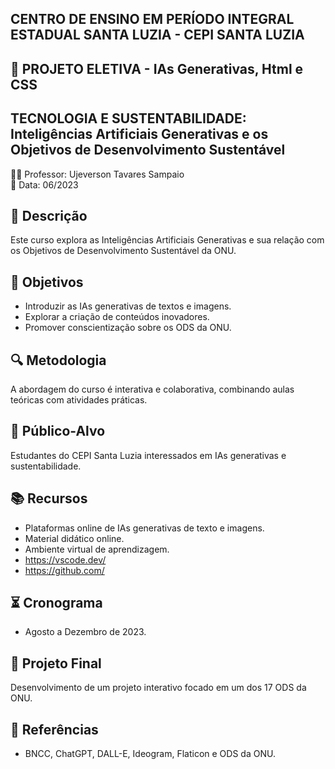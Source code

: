 <h2>CENTRO DE ENSINO EM PERÍODO INTEGRAL ESTADUAL SANTA LUZIA - CEPI SANTA LUZIA</h2> 

## 📘 PROJETO ELETIVA - IAs Generativas, Html e CSS
## TECNOLOGIA E SUSTENTABILIDADE: Inteligências Artificiais Generativas e os Objetivos de Desenvolvimento Sustentável
👨‍🏫 Professor: Ujeverson Tavares Sampaio  
📅 Data: 06/2023

## 📝 Descrição
Este curso explora as Inteligências Artificiais Generativas e sua relação com os Objetivos de Desenvolvimento Sustentável da ONU.

## 🎯 Objetivos
- Introduzir as IAs generativas de textos e imagens.
- Explorar a criação de conteúdos inovadores.
- Promover conscientização sobre os ODS da ONU.

## 🔍 Metodologia
A abordagem do curso é interativa e colaborativa, combinando aulas teóricas com atividades práticas.

## 👥 Público-Alvo
Estudantes do CEPI Santa Luzia interessados em IAs generativas e sustentabilidade.

## 📚 Recursos
- Plataformas online de IAs generativas de texto e imagens.
- Material didático online.
- Ambiente virtual de aprendizagem.
- https://vscode.dev/
- https://github.com/

## ⏳ Cronograma
- Agosto a Dezembro de 2023.

## 📖 Projeto Final
Desenvolvimento de um projeto interativo focado em um dos 17 ODS da ONU.

## 🔗 Referências
- BNCC, ChatGPT, DALL-E, Ideogram, Flaticon e ODS da ONU.
